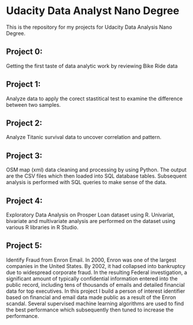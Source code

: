 # Udacity Data Analyst Nano Degree
This is the repository for my projects for Udacity Data Analysis Nano Degree.

## Project 0: 
Getting the first taste of data analytic work by reviewing Bike Ride data

## Project 1:
Analyze data to apply the corect stastitical test to examine the difference between two samples.

## Project 2:
Analyze Titanic survival data to uncover correlation and pattern.

## Project 3:
OSM map (xml) data cleaning and processing by using Python. The output are the CSV files which then loaded into SQL database tables. Subsequent analysis is performed with SQL queries to make sense of the data.

## Project 4:
Exploratory Data Analysis on Prosper Loan dataset using R. Univariat, bivariate and multivariate analysis are performed on the dataset using various R libraries in R Studio.

## Project 5:
Identify Fraud from Enron Email. In 2000, Enron was one of the largest companies in the United States. By 2002, it had collapsed into bankruptcy due to widespread corporate fraud. In the resulting Federal investigation, a significant amount of typically confidential information entered into the public record, including tens of thousands of emails and detailed financial data for top executives. In this project I build a person of interest identifier based on financial and email data made public as a result of the Enron scandal. Several supervised machine learning algorithms are used to find the best performance which subsequently then tuned to increase the performance.
